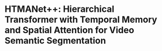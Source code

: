 # HTMANet++: Hierarchical Transformer with Temporal Memory and Spatial Attention for Video Semantic Segmentation


